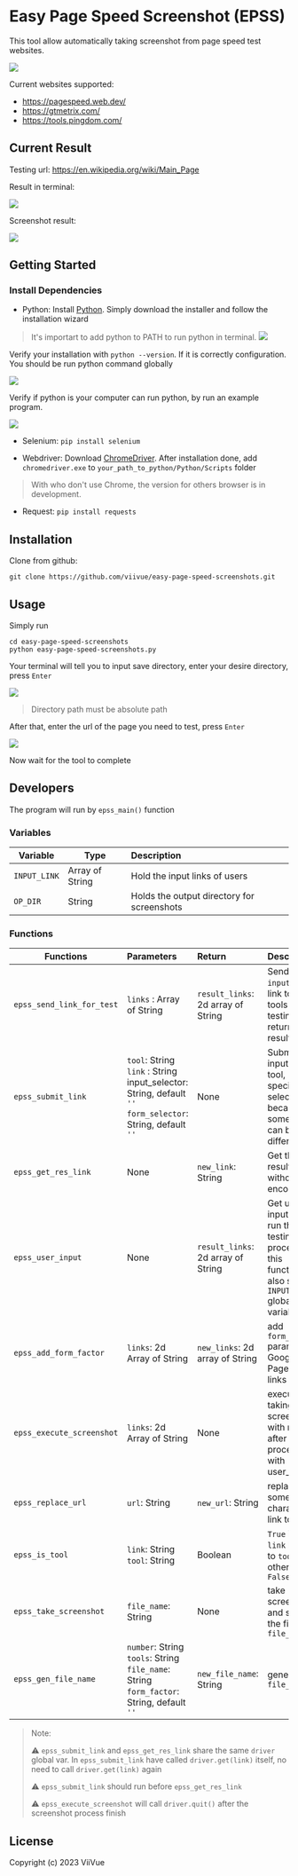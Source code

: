 # Easy Page Speed Screenshot (EPSS)

This tool allow automatically taking screenshot from page speed test websites.

![](https://i.imgur.com/HoE7jmF.gif)

Current websites supported:
- https://pagespeed.web.dev/
- https://gtmetrix.com/
- https://tools.pingdom.com/

## Current Result

Testing url: https://en.wikipedia.org/wiki/Main_Page

Result in terminal:

![](https://i.imgur.com/JBJDtQW.png)

Screenshot result:

![](https://i.imgur.com/BRbLID7.png)

## Getting Started

### Install Dependencies

- Python: Install [Python](https://www.python.org/downloads/). Simply download the installer and follow the installation wizard

> It's importart to add python to PATH to run python in terminal. ![](https://i.imgur.com/PDfQgJO.png)

Verify your installation with `python --version`. If it is correctly configuration. You should be run python command globally

![](https://i.imgur.com/46LL6jZ.png)

Verify if python is your computer can run python, by run an example program.

![](https://i.imgur.com/0Q2JXrD.png)

- Selenium: `pip install selenium`

- Webdriver: Download [ChromeDriver](https://chromedriver.chromium.org/downloads). After installation done, add `chromedriver.exe` to `your_path_to_python/Python/Scripts` folder

> With who don't use Chrome, the version for others browser is in development.

- Request: `pip install requests`

## Installation

Clone from github:
```
git clone https://github.com/viivue/easy-page-speed-screenshots.git
```

## Usage

Simply run

```
cd easy-page-speed-screenshots
python easy-page-speed-screenshots.py
```

Your terminal will tell you to input save directory, enter your desire directory, press `Enter`

![](https://i.imgur.com/g8eNUZT.png)

> Directory path must be absolute path

After that, enter the url of the page you need to test, press `Enter`

![](https://i.imgur.com/WQovfpU.png)

Now wait for the tool to complete

## Developers

The program will run by `epss_main()` function

### Variables

| Variable   | Type            | Description                                |
| ---------- | --------------- |:------------------------------------------ |
| `INPUT_LINK` | Array of String | Hold the input links of users              |
| `OP_DIR`     | String          | Holds the output directory for screenshots |


### Functions

| Functions                 | Parameters                                                                                                                 | Return                             | Description                                                                                         |
| ------------------------- |:---------------------------------------------------------------------------------------------------------------------------|:-----------------------------------|:--------------------------------------------------------------------------------------------------- |
| `epss_send_link_for_test` | `links` : Array of String                                                                                                  | `result_links`: 2d array of String | Send the `input` data link to all tools for testing and return all result links                     |
| `epss_submit_link`        | `tool`: String <br/> `link` : String <br/>input_selector: String, default `''` <br/> `form_selector`: String, default `''` | None                               | Submit the input of that tool, specify the selector because some page can be different              |
| `epss_get_res_link`       | None                                                                                                                       | `new_link`: String                 | Get the result link without encoded                                                                 |
| `epss_user_input`         | None                                                                                                                       | `result_links`: 2d array of String | Get user input and run the testing process, this function also set the `INPUT_LINK` global variable |
| `epss_add_form_factor`    | `links`: 2d Array of String                                                                                                | `new_links`: 2d array of String    | add `form_factor` param to Google Page Speed links                                                  |
| `epss_execute_screenshot` | `links`: 2d Array of String                                                                                                | None                               | execute taking screenshot with result after process with user_input()                               |
| `epss_replace_url`        | `url`: String                                                                                                              | `new_url`: String                  | replace some character in link to -                                                                 |
| `epss_is_tool`            | `link`: String<br/> `tool`: String                                                                                         | Boolean                            | `True` if the `link` belong to `tool`, otherwise, `False`                                           |
| `epss_take_screenshot`    | `file_name`: String                                                                                                        | None                               | take screenshot and save the file with `file_name`                                                  |
| `epss_gen_file_name`      | `number`: String <br/>`tools`: String<br/> `file_name`: String<br/> `form_factor`: String, default `''`                    | `new_file_name`: String            | generate `file_name`                                                                                |

> Note:
>
> ⚠️ `epss_submit_link` and `epss_get_res_link` share the same `driver` global var. In `epss_submit_link` have called `driver.get(link)` itself, no need to call `driver.get(link)` again
>
> ⚠️ `epss_submit_link` should run before `epss_get_res_link`
>
> ⚠️ `epss_execute_screenshot` will call `driver.quit()` after the screenshot process finish

## License

Copyright (c) 2023 ViiVue